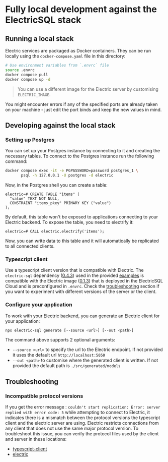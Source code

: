 # Fully local development against the ElectricSQL stack

## Running a local stack

Electric services are packaged as Docker containers. They can be run locally using the `docker-compose.yaml` file in this directory:

```bash
# Use environment variables from `.envrc` file
source .envrc
docker compose pull
docker compose up -d
```

> You can use a different image for the Electric server by customising `ELECTRIC_IMAGE`.

You might encounter errors if any of the specified ports are already taken on your machine - just edit the port binds and keep the new values in mind.

## Developing against the local stack

### Setting up Postgres

You can set up your Postgres instance by connecting to it and creating the necessary tables.
To connect to the Postgres instance run the following command:

```bash
docker compose exec -it -e PGPASSWORD=password postgres_1 \
       psql -h 127.0.0.1 -U postgres -d electric
```

Now, in the Postgres shell you can create a table:

```
electric=# CREATE TABLE "items" (
  "value" TEXT NOT NULL,
  CONSTRAINT "items_pkey" PRIMARY KEY ("value")
);
```

By default, this table won't be exposed to applications connecting to your Electric backend.
To expose the table, you need to electrify it:

```
electric=# CALL electric.electrify('items');
```

Now, you can write data to this table and it will automatically be replicated to all connected clients.

### Typescript client

Use a typescript client version that is compatible with Electric. The `electric-sql` dependency ([0.4.3][1]) used in the provided [examples][2] is compatible with the Electric image ([0.1.3][3]) that is deployed in the ElectricSQL Cloud and is preconfigured in `.envrc`. Check the [troubleshooting][4] section if you want to experiment with different versions of the server or the client.

[1]: https://github.com/electric-sql/typescript-client/tree/0.4.3
[2]: https://github.com/electric-sql/examples
[3]: https://github.com/electric-sql/electric/tree/0.1.3
[4]: #incompatible-protocol-versions

### Configure your application

To work with your Electric backend, you can generate an Electric client for your application:

```bash
npx electric-sql generate [--source <url>] [--out <path>]
```

The command above supports 2 optional arguments:

- `--source <url>` to specify the url to the Electric endpoint.
  If not provided it uses the default url `http://localhost:5050`
- `--out <path>` to customise where the generated client is written.
  If not provided the default path is `./src/generated/models`

## Troubleshooting

### Incompatible protocol versions

If you get the error message : `couldn't start replication: Error: server replied with error code: 5` while attempting to connect to Electric, it indicates there is a mismatch between the protocol versions the typescript client and the electric server are using. Electric restricts connections from any client that does not use the same major protocol version. To troubleshoot this issue, you can verify the protocol files used by the client and server in these locations:

- [typescript-client](https://github.com/electric-sql/electric/blob/main/clients/typescript/src/_generated/protocol/satellite.ts)
- [electric](https://github.com/electric-sql/electric/blob/main/components/electric/lib/electric/satellite/protobuf_package.ex)
